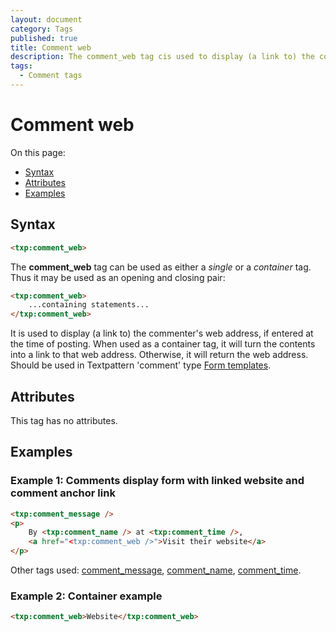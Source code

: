 ```yaml
---
layout: document
category: Tags
published: true
title: Comment web
description: The comment_web tag cis used to display (a link to) the commenter's web address.
tags:
  - Comment tags
---
```


# Comment web

On this page:

* [Syntax](#syntax)
* [Attributes](#attributes)
* [Examples](#examples)

## Syntax

~~~ html
<txp:comment_web>
~~~

The **comment_web** tag can be used as either a *single* or a *container* tag. Thus it may be used as an opening and closing pair:

~~~ html
<txp:comment_web>
    ...containing statements...
</txp:comment_web>
~~~

It is used to display (a link to) the commenter's web address, if entered at the time of posting. When used as a container tag, it will turn the contents into a link to that web address. Otherwise, it will return the web address. Should be used in Textpattern 'comment' type [Form templates](http://docs.textpattern.io/themes/form-templates-explained).

## Attributes

This tag has no attributes.

## Examples

### Example 1: Comments display form with linked website and comment anchor link

~~~ html
<txp:comment_message />
<p>
    By <txp:comment_name /> at <txp:comment_time />,
    <a href="<txp:comment_web />">Visit their website</a>
</p>
~~~

Other tags used: [comment_message](comment_message), [comment_name](comment_name), [comment_time](comment_time).

### Example 2: Container example

~~~ html
<txp:comment_web>Website</txp:comment_web>
~~~
